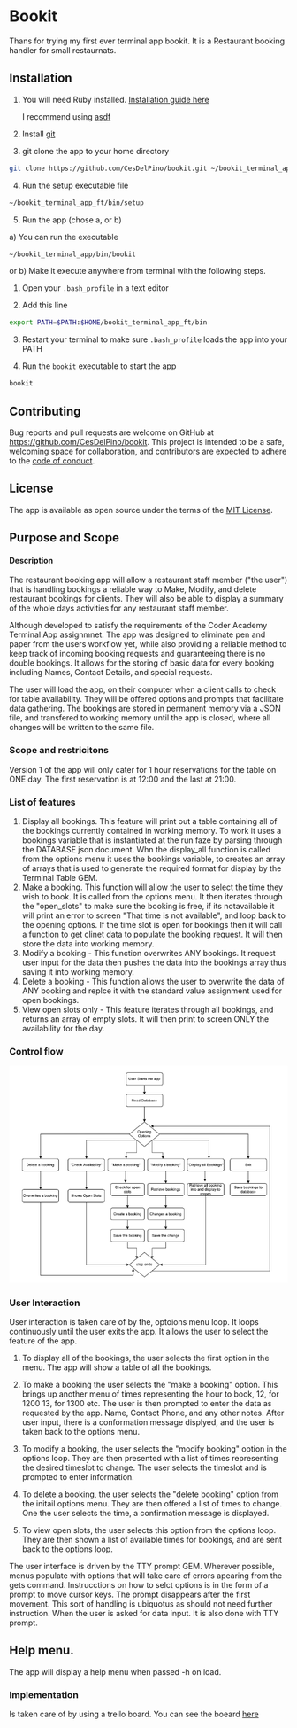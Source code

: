 # Bookit
Thans for trying my first ever terminal app bookit. It is a Restaurant booking handler for small restaurnats.

## Installation

1. You will need Ruby installed. 
[Installation guide here](https://www.ruby-lang.org/en/documentation/installation/) 

    I recommend using [asdf](https://asdf-vm.com/)

2. Install [git](https://git-scm.com/downloads)
3. git clone the app to your home directory

```bash
git clone https://github.com/CesDelPino/bookit.git ~/bookit_terminal_app_ft
```
4. Run the setup executable file

```bash
~/bookit_terminal_app_ft/bin/setup
```
5. Run the app (chose a, or b)

a) You can run the executable

```bash
~/bookit_terminal_app/bin/bookit
```
or b) Make it execute anywhere from terminal with the following steps.

1. Open your `.bash_profile` in a text editor

2. Add this line

```bash
export PATH=$PATH:$HOME/bookit_terminal_app_ft/bin
```

3. Restart your terminal to make sure `.bash_profile` loads the app into your PATH

4. Run the `bookit` executable to start the app

```bash
bookit
``` 
## Contributing

Bug reports and pull requests are welcome on GitHub at https://github.com/CesDelPino/bookit. This project is intended to be a safe, welcoming space for collaboration, and contributors are expected to adhere to the [code of conduct](https://github.com/CesDelPino/bookit/blob/master/CODE_OF_CONDUCT.md).


## License

The app is available as open source under the terms of the [MIT License](https://opensource.org/licenses/MIT).


## Purpose and Scope
#### Description
The restaurant booking app will allow a restaurant staff member ("the user") that is handling bookings a reliable way to Make, Modify, and delete restaurant bookings for clients. They will also be able to display a summary of the whole days activities for any restaurant staff member.

Although developed to satisfy the requirements of the Coder Academy Terminal App assignmnet. The app was designed to eliminate pen and paper from the users workflow yet, while also providing a reliable method to keep track of incoming booking requests and guaranteeing there is no double bookings. It allows for the storing of basic data for every booking including Names, Contact Details, and special requests.

The user will load the app, on their computer when a client calls to check for table availability. They will be offered options and prompts that facilitate data gathering. The bookings are stored in permanent memory via a JSON file, and transfered to working memory until the app is closed, where all changes will be written to the same file.

### Scope and restricitons
Version 1 of the app will only cater for 1 hour reservations for the table on ONE day. The first reservation is at 12:00 and the last at 21:00. 

### List of features

1. Display all bookings. This feature will print out a table containing all of the bookings currently contained in working memory. To work it uses a bookings variable that is instantiated at the run faze by parsing through the DATABASE json document. Whn the display_all function is called from the options menu it uses the bookings variable, to creates an array of arrays that is used to generate the required format for display by the Terminal Table GEM.
2. Make a booking. This function will allow the user to select the time they wish to book. It is called from the options menu. It then iterates through the "open_slots" to make sure the booking is free, if its notavailable it will print an error to screen "That time is not available", and loop back to the opening options. If the time slot is open for bookings then it will call a function to get clinet data to populate the booking request. It will then store the data into working memory.
3. Modify a booking - This function overwrites ANY bookings. It request user input for the data then pushes the data into the bookings array thus saving it into working memory.
4. Delete a booking -  This function allows the user to overwrite the data of ANY booking and replce it with the standard value assignment used for open bookings. 
5. View open slots only - This feature iterates through all bookings, and returns an array of empty slots. It will then print to screen ONLY the availability for the day.

### Control flow
![Control flow diagram](bookit_flow.png)

### User Interaction

User interaction is taken care of by the, optoions menu loop. It loops continuously until the user exits the app. It allows the user to select the feature of the app.

1. To display all of the bookings, the user selects the first option in the menu. The app will show a table of all the bookings.

2. To make a booking the user selects the "make a booking" option. This brings up another menu of times representing the hour to book, 12, for 1200 13, for 1300 etc. The user is then prompted to enter the data as requested by the app. Name, Contact Phone, and any other notes. After user input, there is a conformation message displyed, and the user is taken back to the options menu.

3. To modify a booking, the user selects the "modify booking" option in the options loop. They are then presented with a list of times representing the desired timeslot to change. The user selects the timeslot and is prompted to enter information.

4. To delete a booking, the user selects the "delete booking" option from the initail options menu. They are then offered a list of times to change. One the user selects the time, a confirmation message is displayed.

5. To view open slots, the user selects this option from the options loop. They are then shown a list of available times for bookings, and are sent back to the options loop.

The user interface is driven by the TTY prompt GEM. Wherever possible, menus populate with options that will take care of errors apearing from the gets command. Instrucctions on how to selct options is in the form of a prompt to move cursor keys. The prompt disappears after the first movement. This sort of handling is ubiquotus as should not need further instruction. When the user is asked for data input. It is also done with TTY prompt.

## Help menu.
The app will display a help menu when passed -h on load.

### Implementation 

Is taken care of by using a trello board. You can see the boeard [here](https://trello.com/b/vVBNmCPK/bookit-app)
